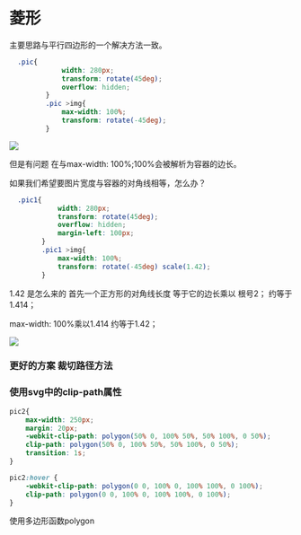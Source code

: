 # 菱形
主要思路与平行四边形的一个解决方法一致。

```css
  .pic{
             width: 280px;
             transform: rotate(45deg);
             overflow: hidden;
         }
         .pic >img{
             max-width: 100%;
             transform: rotate(-45deg);
         }
```
![](http://book.52react.cn/20190603231416.png)

但是有问题 在与max-width: 100%;100%会被解析为容器的边长。

如果我们希望要图片宽度与容器的对角线相等，怎么办？

```css
  .pic1{
            width: 280px;
            transform: rotate(45deg);
            overflow: hidden;
            margin-left: 100px;
        }
        .pic1 >img{
            max-width: 100%;
            transform: rotate(-45deg) scale(1.42);
        }
```

1.42 是怎么来的
首先一个正方形的对角线长度 等于它的边长乘以 根号2； 约等于1.414；

max-width: 100%乘以1.414 约等于1.42；

![](http://book.52react.cn/20190603232136.png)

### 更好的方案 裁切路径方法

### 使用svg中的clip-path属性

```css
pic2{
	max-width: 250px;
	margin: 20px;
	-webkit-clip-path: polygon(50% 0, 100% 50%, 50% 100%, 0 50%);
	clip-path: polygon(50% 0, 100% 50%, 50% 100%, 0 50%);
	transition: 1s;
}

pic2:hover {
	-webkit-clip-path: polygon(0 0, 100% 0, 100% 100%, 0 100%);
	clip-path: polygon(0 0, 100% 0, 100% 100%, 0 100%);
}
```

使用多边形函数polygon








